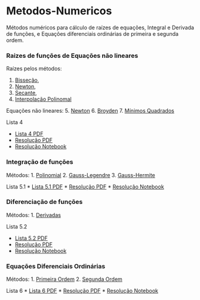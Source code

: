 # Metodos-Numericos
Métodos numéricos para cálculo de raízes de equações, Integral e Derivada de funções, e Equações diferenciais ordinárias de primeira e segunda ordem.

### Raizes de funções de Equações não lineares
 Raízes pelos métodos:
   1. [Bisseção](https://github.com/mayaragao/Metodos-Numericos/blob/main/src/Raizes/Bissection.py),
   2. [Newton](https://github.com/mayaragao/Metodos-Numericos/blob/main/src/Raizes/Newton.py),
   3. [Secante](https://github.com/mayaragao/Metodos-Numericos/blob/main/src/Raizes/Secante.py),
   4. [Interpolação Polinomal](https://github.com/mayaragao/Metodos-Numericos/blob/main/src/Raizes/Interpolacao.py)

  Equações não lineares:
   5. [Newton](https://github.com/mayaragao/Metodos-Numericos/blob/main/src/Equacoes%20Nao%20Lineares/Newton.py)
   6. [Broyden](https://github.com/mayaragao/Metodos-Numericos/blob/main/src/Equacoes%20Nao%20Lineares/Broyden.py)
   7. [Mínimos Quadrados](https://github.com/mayaragao/Metodos-Numericos/blob/main/src/Equacoes%20Nao%20Lineares/Minimos.py)
    
 Lista 4
   * [Lista 4 PDF](https://github.com/mayaragao/Metodos-Numericos/blob/main/src/Raizes/Lista%20de%20Exerc%C3%ADcios%2004_20.pdf)
   * [Resolução PDF](https://github.com/mayaragao/Metodos-Numericos/blob/main/src/Raizes/Mayara_Aragao_COC_473_20_Lista_04.pdf)
   * [Resolução Notebook](https://github.com/mayaragao/Metodos-Numericos/blob/main/src/Raizes/Lista%204%20-%20Jupyter.ipynb)
  
 ### Integração de funções
  Métodos:
    1. [Polinomial](https://github.com/mayaragao/Metodos-Numericos/blob/main/src/Integracao%20Numerica/Polinomial.py)
    2. [Gauss-Legendre](https://github.com/mayaragao/Metodos-Numericos/blob/main/src/Integracao%20Numerica/Quadratura.py)
    3. [Gauss-Hermite](https://github.com/mayaragao/Metodos-Numericos/blob/main/src/Integracao%20Numerica/Hermite.py)
    
  Lista 5.1
    * [Lista 5.1 PDF](https://github.com/mayaragao/Metodos-Numericos/blob/main/src/Integracao%20Numerica/Lista%20de%20Exerc%C3%ADcios%2005_20.pdf)
    * [Resolução PDF](https://github.com/mayaragao/Metodos-Numericos/blob/main/src/Integracao%20Numerica/Mayara_Aragao_COC_473_20_Lista_05_parte_1.pdf)
    * [Resolução Notebook](https://github.com/mayaragao/Metodos-Numericos/blob/main/src/Integracao%20Numerica/Lista%205.1%20-%20Jupyter.ipynb)
    
    
### Diferenciação de funções
  Métodos:
    1. [Derivadas](https://github.com/mayaragao/Metodos-Numericos/blob/main/src/Deriva%C3%A7%C3%A3o%20num%C3%A9rica/Derivada.py)
    
  Lista 5.2
   * [Lista 5.2 PDF](https://github.com/mayaragao/Metodos-Numericos/blob/main/src/Deriva%C3%A7%C3%A3o%20num%C3%A9rica/Lista%20de%20Exerc%C3%ADcios%2005_20_Comp.pdf)
   * [Resolução PDF](https://github.com/mayaragao/Metodos-Numericos/blob/main/src/Deriva%C3%A7%C3%A3o%20num%C3%A9rica/Mayara_Aragao_COC_473_20_Lista_05_parte_2.pdf)
   * [Resolução Notebook](https://github.com/mayaragao/Metodos-Numericos/blob/main/src/Deriva%C3%A7%C3%A3o%20num%C3%A9rica/Lista%205.2.ipynb)

### Equações Diferenciais Ordinárias
  Métodos:
    1. [Primeira Ordem](https://github.com/mayaragao/Metodos-Numericos/blob/main/src/EDO/Primeira.py)
    2. [Segunda Ordem](https://github.com/mayaragao/Metodos-Numericos/blob/main/src/EDO/Segunda.py)
    
  Lista 6
    * [Lista 6 PDF](https://github.com/mayaragao/Metodos-Numericos/blob/main/src/EDO/Lista%20de%20Exerc%C3%ADcios%2006_20.pdf)
    * [Resolução PDF](https://github.com/mayaragao/Metodos-Numericos/blob/main/src/EDO/Mayara_Aragao_COC_473_20_Lista_06.pdf)
    * [Resolução Notebook](https://github.com/mayaragao/Metodos-Numericos/blob/main/src/EDO/Lista%206%20-%20Jupyter.ipynb)

    

